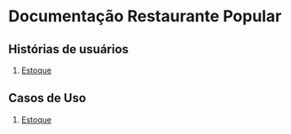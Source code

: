 # Documentação Restaurante Popular

## Histórias de usuários

1. [Estoque](historias-de-usuarios/estoque.md)

## Casos de Uso

1. [Estoque](casos-de-uso/estoque.md)